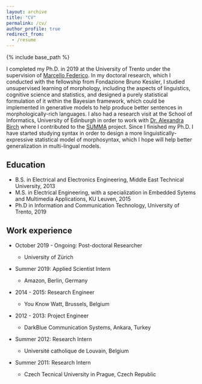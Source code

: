 ```yaml
---
layout: archive
title: "CV"
permalink: /cv/
author_profile: true
redirect_from:
  - /resume
---
```


{% include base_path %}

I completed my Ph.D. in 2019 at the University of Trento under the supervision of [Marcello Federico](https://sites.google.com/site/marcellofedericohome/). In my doctoral research, which I conducted with the fellowship from Fondazione Bruno Kessler, I studied unsupervised learning of morphology, including the aspects of linguistics, cognitive science and statistics, and designed a purely statistical formulation of it within the Bayesian framework, which could be implemented in generative models to help produce better sentences in morphologically-rich languages. I also had a research visit at the School of Informatics, University of Edinburgh in order to work with [Dr. Alexandra Birch](http://homepages.inf.ed.ac.uk/abmayne/) where I contributed to the [SUMMA](http://summa-project.eu/) project. Since I finished my Ph.D. I have started studying syntax in order to design a more linguistically-expressive statistical model of morphosyntax, which I hope will help better generalization in multi-lingual models.


Education
----
* B.S. in Electrical and Electronics Engineering, Middle East Technical University, 2013
* M.S. in Electrical Engineering, with a specialization in Embedded Sytems and Multimedia Applications, KU Leuven, 2015
* Ph.D in Information and Communication Technology, University of Trento, 2019

Work experience
---
* October 2019 - Ongoing: Post-doctoral Researcher
  * University of Zürich

* Summer 2019: Applied Scientist Intern
  * Amazon, Berlin, Germany

* 2014 - 2015: Research Engineer
  * You Know Watt, Brussels, Belgium

* 2012 - 2013: Project Engineer
  * DarkBlue Communication Systems, Ankara, Turkey

* Summer 2012: Research Intern
  * Université catholique de Louvain, Belgium
  
* Summer 2011: Research Intern
  * Czech Tecnical University in Prague, Czech Republic

  



